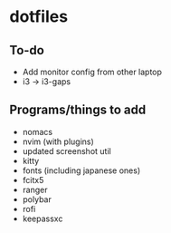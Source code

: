 # dotfiles
## To-do
* Add monitor config from other laptop
* i3 -> i3-gaps
## Programs/things to add
* nomacs
* nvim (with plugins)
* updated screenshot util
* kitty
* fonts (including japanese ones)
* fcitx5
* ranger
* polybar
* rofi
* keepassxc
